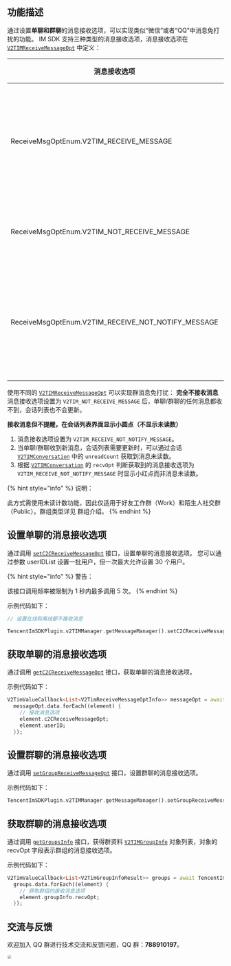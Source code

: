## 功能描述
通过设置**单聊和群聊**的消息接收选项，可以实现类似“微信”或者“QQ”中消息免打扰的功能。
IM SDK 支持三种类型的消息接收选项，消息接收选项在 [`V2TIMReceiveMessageOpt`](../../../api/enums/receivemsgoptenum.md) 中定义：

| 消息接收选项 | 功能描述 |
|---------|---------|
| ReceiveMsgOptEnum.V2TIM_RECEIVE_MESSAGE | 在线时正常接收消息，离线时接收离线推送通知 |
| ReceiveMsgOptEnum.V2TIM_NOT_RECEIVE_MESSAGE | 在线和离线都不接收消息 |
| ReceiveMsgOptEnum.V2TIM_RECEIVE_NOT_NOTIFY_MESSAGE | 在线时正常接收消息，离线时不接收离线推送通知 |

使用不同的 [`V2TIMReceiveMessageOpt`](../../../api/enums/receivemsgoptenum.md) 可以实现群消息免打扰：
**完全不接收消息**
消息接收选项设置为 `V2TIM_NOT_RECEIVE_MESSAGE` 后，单聊/群聊的任何消息都收不到，会话列表也不会更新。

**接收消息但不提醒，在会话列表界面显示小圆点（不显示未读数）**
1. 消息接收选项设置为 `V2TIM_RECEIVE_NOT_NOTIFY_MESSAGE`。
2. 当单聊/群聊收到新消息，会话列表需要更新时，可以通过会话 [`V2TIMConversation`](../../../api/guan-jian-lei/message/v2timconversation.md) 中的 `unreadCount` 获取到消息未读数。
3. 根据 [`V2TIMConversation`](../../../api/guan-jian-lei/message/v2timconversation.md) 的 `recvOpt`  判断获取到的消息接收选项为 `V2TIM_RECEIVE_NOT_NOTIFY_MESSAGE` 时显示小红点而非消息未读数。

{% hint style="info" %}
说明：

此方式需使用未读计数功能，因此仅适用于好友工作群（Work）和陌生人社交群（Public）。群组类型详见 群组介绍。
{% endhint %}


## 设置单聊的消息接收选项
通过调用 [`setC2CReceiveMessageOpt`](../../../api/v2timmessagemanager/setc2creceivemessageopt.md) 接口，设置单聊的消息接收选项。
您可以通过参数 userIDList 设置一批用户，但一次最大允许设置 30 个用户。

{% hint style="info" %}
警告：

该接口调用频率被限制为 1 秒内最多调用 5 次。
{% endhint %}

示例代码如下：


```dart
// 设置在线和离线都不接收消息

TencentImSDKPlugin.v2TIMManager.getMessageManager().setC2CReceiveMessageOpt(userIDList: ['user1','user2'], opt: ReceiveMsgOptEnum.V2TIM_NOT_RECEIVE_MESSAGE);
```


## 获取单聊的消息接收选项
通过调用 [`getC2CReceiveMessageOpt`](../../../api/v2timmessagemanager/getc2creceivemessageopt.md) 接口，获取单聊的消息接收选项。

示例代码如下：


```dart
V2TimValueCallback<List<V2TimReceiveMessageOptInfo>> messageOpt = await TencentImSDKPlugin.v2TIMManager.getMessageManager().getC2CReceiveMessageOpt(userIDList: ['user1','user2']);
  messageOpt.data.forEach((element) {
    // 接收消息选项
    element.c2CReceiveMessageOpt;
    element.userID;
  });
```



## 设置群聊的消息接收选项
通过调用 [`setGroupReceiveMessageOpt`](../../../api/v2timmessagemanager/setgroupreceivemessageopt.md) 接口，设置群聊的消息接收选项。

示例代码如下：


```dart
TencentImSDKPlugin.v2TIMManager.getMessageManager().setGroupReceiveMessageOpt(groupID: "groupID", opt: ReceiveMsgOptEnum.V2TIM_NOT_RECEIVE_MESSAGE);
```


## 获取群聊的消息接收选项
通过调用 [`getGroupsInfo`](../../../api/v2timgroupmanager/getgroupsinfo.md) 接口，获得群资料 [`V2TIMGroupInfo`](../../../api/guan-jian-lei/group/v2timgroupinfo.md) 对象列表，对象的 recvOpt 字段表示群组的消息接收选项。

示例代码如下：


```dart
V2TimValueCallback<List<V2TimGroupInfoResult>> groups = await TencentImSDKPlugin.v2TIMManager.getGroupManager().getGroupsInfo(groupIDList: ['groupID']);
  groups.data.forEach((element) { 
    // 获取群组的接收消息选项
    element.groupInfo.recvOpt;
  });
```


## 交流与反馈

欢迎加入 QQ 群进行技术交流和反馈问题，QQ 群：**788910197**。

<img style="width: 200px; max-width: inherit; zoom: 50%;" src="https://qcloudimg.tencent-cloud.cn/raw/f351a1640d265047db85ffab1cd086a7.png" />

